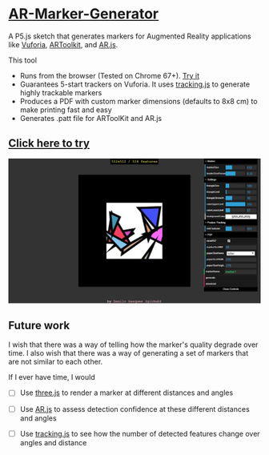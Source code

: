 # [AR-Marker-Generator](https://danilogr.github.io/AR-Marker-Generator/)

A P5.js sketch that generates markers for Augmented Reality applications like [Vuforia](https://www.vuforia.com/), [ARToolkit](https://github.com/artoolkit), and [AR.js](https://github.com/jeromeetienne/AR.js).

This tool
 * Runs from the browser (Tested on Chrome 67+). [Try it](https://danilogr.github.io/AR-Marker-Generator/)
 * Guarantees 5-start trackers on Vuforia. It uses [tracking.js](https://trackingjs.com/) to generate highly trackable markers
 * Produces a PDF with custom marker dimensions (defaults to 8x8 cm) to make printing fast and easy
 * Generates .patt file for ARToolKit and AR.js
 
## [Click here to try](https://danilogr.github.io/AR-Marker-Generator/)
![Screenshot](screenshot.JPG)

## Future work

I wish that there was a way of telling how the marker's quality degrade over time. I also wish that there was a way of generating a set of markers that are not similar to each other.

If I ever have time, I would 

- [ ] Use [three.js](https://threejs.org/) to render a marker at different distances and angles
- [ ] Use [AR.js](https://github.com/jeromeetienne/AR.js) to assess detection confidence at these different distances and angles
- [ ] Use [tracking.js](https://trackingjs.com/) to see how the number of detected features change over angles and distance


